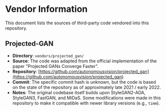 # Vendor Information

This document lists the sources of third-party code vendored into this repository.

## Projected-GAN

- **Directory**: `vendors/projected_gan/`
- **Source**: The code was adapted from the official implementation of the paper "Projected GANs Converge Faster".
- **Repository**: [https://github.com/autonomousvision/projected_gan](https://github.com/autonomousvision/projected_gan)
- **Commit**: The specific commit hash is unknown, but the code is based on the state of the repository as of approximately late 2021 / early 2022.
- **Notes**: The original codebase itself builds upon StyleGAN2-ADA, StyleGAN3, FastGAN, and MiDaS. Some modifications were made in this repository to make it compatible with newer library versions (e.g., `timm`).
